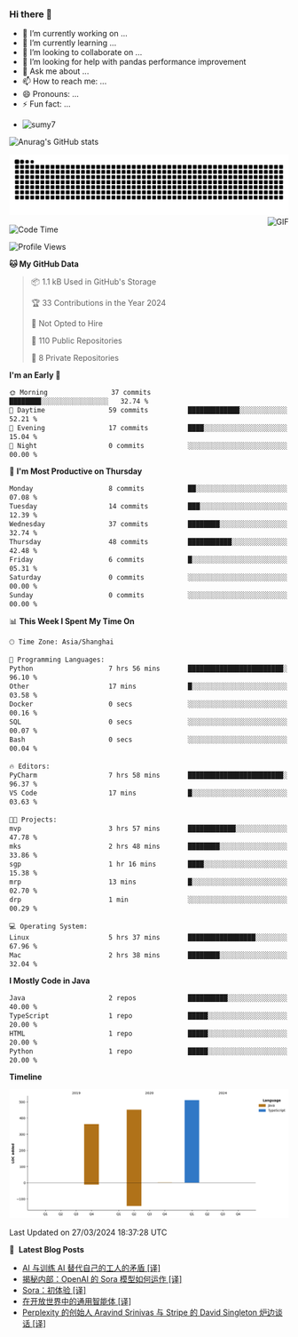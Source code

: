 ### Hi there 👋
<!--
**alloevil/alloevil** is a ✨ _special_ ✨ repository because its `README.md` (this file) appears on your GitHub profile.

Here are some ideas to get you started:

- 🔭 I’m currently working on ...
- 🌱 I’m currently learning ...
- 👯 I’m looking to collaborate on ...
- 🤔 I’m looking for help with ...
- 💬 Ask me about ...
- 📫 How to reach me: ...
- 😄 Pronouns: ...
- ⚡ Fun fact: ...
-->

- 🔭 I’m currently working on ...
- 🌱 I’m currently learning ...
- 👯 I’m looking to collaborate on ...
- 🤔 I’m looking for help with pandas performance improvement
- 💬 Ask me about ...
- 📫 How to reach me: ...
- 😄 Pronouns: ...
- ⚡ Fun fact: ...
  
+ ![sumy7](https://komarev.com/ghpvc/?username=alloevil)

![Anurag's GitHub stats](https://github-readme-stats.vercel.app/api?username=alloevil&show_icons=true&bg_color=00000000)

<picture align="center">
  <source media="(prefers-color-scheme: dark)" srcset="https://github.com/alloevil/alloevil/blob/output/github-contribution-grid-snake.svg">
  <source media="(prefers-color-scheme: dark)" srcset="https://github.com/alloevil/alloevil/blob/output/github-contribution-grid-snake.svg">
  <img alt="github contribution grid snake animation" src="https://github.com/alloevil/alloevil/blob/output/github-contribution-grid-snake.svg">
</picture>

<img align="right" alt="GIF" src="https://raw.githubusercontent.com/JoeyBling/JoeyBling/master/pic/pusheencode.gif" />

<!--START_SECTION:waka-->
![Code Time](http://img.shields.io/badge/Code%20Time-2%2C155%20hrs%2014%20mins-blue)

![Profile Views](http://img.shields.io/badge/Profile%20Views-0-blue)

**🐱 My GitHub Data** 

> 📦 1.1 kB Used in GitHub's Storage 
 > 
> 🏆 33 Contributions in the Year 2024
 > 
> 🚫 Not Opted to Hire
 > 
> 📜 110 Public Repositories 
 > 
> 🔑 8 Private Repositories 
 > 
**I'm an Early 🐤** 

```text
🌞 Morning                37 commits          ████████░░░░░░░░░░░░░░░░░   32.74 % 
🌆 Daytime                59 commits          █████████████░░░░░░░░░░░░   52.21 % 
🌃 Evening                17 commits          ████░░░░░░░░░░░░░░░░░░░░░   15.04 % 
🌙 Night                  0 commits           ░░░░░░░░░░░░░░░░░░░░░░░░░   00.00 % 
```
📅 **I'm Most Productive on Thursday** 

```text
Monday                   8 commits           ██░░░░░░░░░░░░░░░░░░░░░░░   07.08 % 
Tuesday                  14 commits          ███░░░░░░░░░░░░░░░░░░░░░░   12.39 % 
Wednesday                37 commits          ████████░░░░░░░░░░░░░░░░░   32.74 % 
Thursday                 48 commits          ███████████░░░░░░░░░░░░░░   42.48 % 
Friday                   6 commits           █░░░░░░░░░░░░░░░░░░░░░░░░   05.31 % 
Saturday                 0 commits           ░░░░░░░░░░░░░░░░░░░░░░░░░   00.00 % 
Sunday                   0 commits           ░░░░░░░░░░░░░░░░░░░░░░░░░   00.00 % 
```


📊 **This Week I Spent My Time On** 

```text
🕑︎ Time Zone: Asia/Shanghai

💬 Programming Languages: 
Python                   7 hrs 56 mins       ████████████████████████░   96.10 % 
Other                    17 mins             █░░░░░░░░░░░░░░░░░░░░░░░░   03.58 % 
Docker                   0 secs              ░░░░░░░░░░░░░░░░░░░░░░░░░   00.16 % 
SQL                      0 secs              ░░░░░░░░░░░░░░░░░░░░░░░░░   00.07 % 
Bash                     0 secs              ░░░░░░░░░░░░░░░░░░░░░░░░░   00.04 % 

🔥 Editors: 
PyCharm                  7 hrs 58 mins       ████████████████████████░   96.37 % 
VS Code                  17 mins             █░░░░░░░░░░░░░░░░░░░░░░░░   03.63 % 

🐱‍💻 Projects: 
mvp                      3 hrs 57 mins       ████████████░░░░░░░░░░░░░   47.78 % 
mks                      2 hrs 48 mins       ████████░░░░░░░░░░░░░░░░░   33.86 % 
sgp                      1 hr 16 mins        ████░░░░░░░░░░░░░░░░░░░░░   15.38 % 
mrp                      13 mins             █░░░░░░░░░░░░░░░░░░░░░░░░   02.70 % 
drp                      1 min               ░░░░░░░░░░░░░░░░░░░░░░░░░   00.29 % 

💻 Operating System: 
Linux                    5 hrs 37 mins       █████████████████░░░░░░░░   67.96 % 
Mac                      2 hrs 38 mins       ████████░░░░░░░░░░░░░░░░░   32.04 % 
```

**I Mostly Code in Java** 

```text
Java                     2 repos             ██████████░░░░░░░░░░░░░░░   40.00 % 
TypeScript               1 repo              █████░░░░░░░░░░░░░░░░░░░░   20.00 % 
HTML                     1 repo              █████░░░░░░░░░░░░░░░░░░░░   20.00 % 
Python                   1 repo              █████░░░░░░░░░░░░░░░░░░░░   20.00 % 
```



**Timeline**

![Lines of Code chart](https://raw.githubusercontent.com/alloevil/alloevil/main/assets/bar_graph.png)


 Last Updated on 27/03/2024 18:37:28 UTC
<!--END_SECTION:waka-->

📕 &nbsp;**Latest Blog Posts**
<!-- BLOG-POST-LIST:START -->
- [AI 与训练 AI 替代自己的工人的矛盾 [译]](https://baoyu.io/translations/transcript/ai-and-the-paradox-of-self-replacing-workers)
- [揭秘内部：OpenAI 的 Sora 模型如何运作 [译]](https://baoyu.io/translations/sora/under-the-hood-how-openai-s-sora-model-works)
- [Sora：初体验 [译]](https://baoyu.io/translations/openai/sora-first-impressions)
- [在开放世界中的通用智能体 [译]](https://baoyu.io/translations/transcript/generally-capable-agents-in-open-ended-worlds)
- [Perplexity 的创始人 Aravind Srinivas 与 Stripe 的 David Singleton 炉边谈话 [译]](https://baoyu.io/translations/transcript/aravind-srinivas-perplexity-and-david-singleton-stripe-fireside-chat)
<!-- BLOG-POST-LIST:END -->
